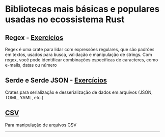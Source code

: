 # Bibliotecas mais básicas e populares usadas no ecossistema Rust

## **Regex - [Exercícios](https://github.com/Ricardo7c/Rust-Bibliotecas/blob/main/Regex/README.md)**

Regex é uma crate para lidar com expressões regulares, que são padrões em textos, usados para busca, validação e manipulação de strings. Com regex, você pode identificar combinações específicas de caracteres, como e-mails, datas ou número

## **Serde e Serde JSON - [Exercícios](https://github.com/Ricardo7c/Rust-Bibliotecas/blob/main/Serde%20e%20Serde%20JSON/README.md)**

Crates para serialização e desserialização de dados em arquivos (JSON, TOML, YAML, etc.)

## **[CSV](https://crates.io/crates/csv)**

Para manipulação de arquivos CSV

---
